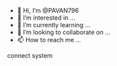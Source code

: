 - 👋 Hi, I’m @PAVAN796
- 👀 I’m interested in ...
- 🌱 I’m currently learning ...
- 💞️ I’m looking to collaborate on ...
- 📫 How to reach me ...

<!---
PAVAN796/PAVAN796 is a ✨ special ✨ repository because its `README.md` (this file) appears on your GitHub profile.
You can click the Preview link to take a look at your changes.
--->connect system

